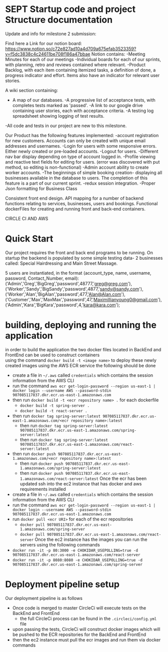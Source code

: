 # SEPT Startup code and  project Structure documentation 
Update and info for milestone 2 submission:

Find here a Link for our notion board: https://www.notion.so/c72e827ad10a4d709a675efab3523359?v=f5dc3838c4c24611be708f186a47bbae
Notion contains:
-Meeting Minutes for each of our meetings
-Individual boards for each of our sprints, with planning, retro and reviews contained where relevant. 
-Product Backlog, with each item containing itemized tasks, a definition of done, a progress indicator and effort. Items also have an indicator for relevant user stories. 

A wiki section containing:
- A map of our databases.
-A progressive list of acceptance tests, with completes tests marked as 'passed'.
-A link to our google drive containing user stories, each with acceptance criteria.
-A testing log spreadsheet showing logging of test results. 

 -All code and tests in our project are new to this milestone.

Our Product has the following features implemented:
-account registration for new customers. Accounts can only be created with unique email addresses and usernames. 
-Login for users with some responsive errors. Either newly created or pre-loaded accounts. 
-Logout for users. 
-Different nav bar display depending on type of account logged in.
-Profile viewing and reactive text fields for editing for users. (error was discovered with put method, so editing is non-functional)
-Admin account ability to create worker accounts. 
-The beginnings of simple booking creation- displaying all businesses available in the database to users. The completion of this feature is a part of our current sprint. 
-redux session integration. 
-Proper Json formatting for Business Class

Consistent front end design.
API mapping for a number of backend functions relating to services, businesses, users and bookings. 
Functional dockerFiles for creating and running front and back-end containers. 

CIRCLE CI AND AWS


# Quick Start
Our project requires the front and back end programs to be running. 
On startup the backend is populated by some simple testing data-
2 businesses called: 
Special Hairdressing and Main Street Massage. 

5 users are instantiated, in the format (account_type, name, username, password, Contact_Number, email):
('Admin','Greg','BigGreg','password',48777,'greg@greg.com'),
('Worker','Sandy','BigSandy','password',4877,'sandy@sandy.com'),
('Worker','Alan','BigAlan','password',477,'Alan@Alan.com'),
('Customer','Max','MaxMax','password',47,'Maximillianyoung0@gmail.com'),
('Admin','Kara','BigKara','password',4,'kara@kara.com');

# building, deploying and running the application
in order to build the application the two docker files located in BackEnd and FrontEnd can be used to construct containers  
using the command `docker build -t <image name>`
to deploy these newly created images using the AWS ECR service the following should be done
- create a file in `~/.aws` called `credentials` which contains the session information from the AWS CLI
- run the command `aws ecr get-login-password --region us-east-1 | docker login --username AWS --password-stdin 907085117837.dkr.ecr.us-east-1.amazonaws.com`
- then run `docker build -t <ecr repository name> .` for each dockerfile
    - `docker build -t spring-server .`
    - `docker build -t react-server .`
- then run `docker tag spring-server:latest 907085117837.dkr.ecr.us-east-1.amazonaws.com/<ecr repository name>:latest`
    - then run `docker tag spring-server:latest 907085117837.dkr.ecr.us-east-1.amazonaws.com/spring-server:latest`
    - then run `docker tag spring-server:latest 907085117837.dkr.ecr.us-east-1.amazonaws.com/react-server:latest`
- then run `docker push 907085117837.dkr.ecr.us-east-1.amazonaws.com/<ecr repository name>:latest`
    - then run `docker push 907085117837.dkr.ecr.us-east-1.amazonaws.com/spring-server:latest`
    - then run `docker push 907085117837.dkr.ecr.us-east-1.amazonaws.com/react-server:latest`
Once the ecr has been updated ssh into the ec2 instance that has docker and aws requirements installed
- create a file in `~/.aws` called `credentials` which contains the session information from the AWS CLI
- run the command `aws ecr get-login-password --region us-east-1 | docker login --username AWS --password-stdin 907085117837.dkr.ecr.us-east-1.amazonaws.com`
- run `docker pull <ecr URI>` for each of the ecr repositories
    - `docker pull 907085117837.dkr.ecr.us-east-1.amazonaws.com/spring-server`
    - `docker pull 907085117837.dkr.ecr.us-east-1.amazonaws.com/react-server`
Once the ec2 instance has the images you can run the servers using the following commands
- `docker run -it -p 80:3000 -e CHOKIDAR_USEPOLLING=true -d 907085117837.dkr.ecr.us-east-1.amazonaws.com/react-server`
- `docker run -it -p 8080:8080 -e CHOKIDAR_USEPOLLING=true -d 907085117837.dkr.ecr.us-east-1.amazonaws.com/spring-server`

# Deployment pipeline setup
Our deployment pipeline is as follows
- Once code is merged to master CircleCi will execute tests on the BackEnd and FrontEnd
    - the full CircleCi process can be found in the `.circleci/config.yml` file
- upon passing the tests, CircleCi will construct docker images which will be pushed to the ECR repositories for the BackEnd and FrontEnd
- then the ec2 instance must pull the ecr images and run them via docker commands
